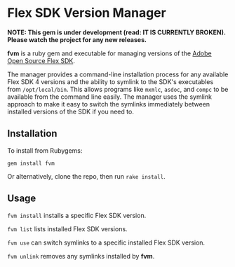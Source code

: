 Flex SDK Version Manager
========================

**NOTE: This gem is under development (read: IT IS CURRENTLY BROKEN). Please watch the project for any new releases.**

**fvm** is a ruby gem and executable for managing versions of the [Adobe Open Source Flex SDK][flex-sdk].

The manager provides a command-line installation process for any available Flex SDK 4 versions and the 
ability to symlink to the SDK's executables from `/opt/local/bin`. This allows programs like `mxmlc`,
`asdoc`, and `compc` to be available from the command line easily. The manager uses the symlink approach
to make it easy to switch the symlinks immediately between installed versions of the SDK if you need to.

Installation
------------

To install from Rubygems:

`gem install fvm`

Or alternatively, clone the repo, then run `rake install`.

Usage
-----

`fvm install` installs a specific Flex SDK version.

`fvm list` lists installed Flex SDK versions.

`fvm use` can switch symlinks to a specific installed Flex SDK version.

`fvm unlink` removes any symlinks installed by **fvm**.



[flex-sdk]: http://opensource.adobe.com/wiki/display/flexsdk/Flex+SDK "Adobe Open Source Flex SDK"